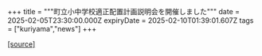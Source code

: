 +++
title = """町立小中学校適正配置計画説明会を開催しました"""
date = 2025-02-05T23:30:00.000Z
expiryDate = 2025-02-10T01:39:01.607Z
tags = ["kuriyama","news"]
+++


[[source]](https://www.town.kuriyama.hokkaido.jp/site/mirai/30113.html)
